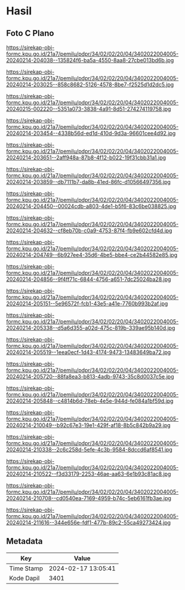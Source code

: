 # Hasil

## Foto C Plano

https://sirekap-obj-formc.kpu.go.id/21a7/pemilu/pdpr/34/02/02/20/04/3402022004005-20240214-204038--135824f6-ba5a-4550-8aa8-27cbe013bd6b.jpg

https://sirekap-obj-formc.kpu.go.id/21a7/pemilu/pdpr/34/02/02/20/04/3402022004005-20240214-203025--858c8682-5126-4578-8be7-f2525d1d2dc5.jpg

https://sirekap-obj-formc.kpu.go.id/21a7/pemilu/pdpr/34/02/02/20/04/3402022004005-20240215-002220--5351a073-3838-4a91-8d51-274274119758.jpg

https://sirekap-obj-formc.kpu.go.id/21a7/pemilu/pdpr/34/02/02/20/04/3402022004005-20240214-203454--4338b56d-ed1d-410d-9d3a-96601cee4d92.jpg

https://sirekap-obj-formc.kpu.go.id/21a7/pemilu/pdpr/34/02/02/20/04/3402022004005-20240214-203651--2aff948a-87b8-4f12-b022-19f31cbb31a1.jpg

https://sirekap-obj-formc.kpu.go.id/21a7/pemilu/pdpr/34/02/02/20/04/3402022004005-20240214-203859--db7111b7-da8b-41ed-86fc-d10566497356.jpg

https://sirekap-obj-formc.kpu.go.id/21a7/pemilu/pdpr/34/02/02/20/04/3402022004005-20240214-204450--00024cdb-a803-4de1-b5f6-83c6be038825.jpg

https://sirekap-obj-formc.kpu.go.id/21a7/pemilu/pdpr/34/02/02/20/04/3402022004005-20240214-204632--cf8eb70b-c0a9-4753-87f4-fb9e602cfd4d.jpg

https://sirekap-obj-formc.kpu.go.id/21a7/pemilu/pdpr/34/02/02/20/04/3402022004005-20240214-204749--6b927ee4-35d6-4be5-bbe4-ce2b44582e85.jpg

https://sirekap-obj-formc.kpu.go.id/21a7/pemilu/pdpr/34/02/02/20/04/3402022004005-20240214-204856--9f4ff71c-6844-4756-a651-7dc25024ba28.jpg

https://sirekap-obj-formc.kpu.go.id/21a7/pemilu/pdpr/34/02/02/20/04/3402022004005-20240214-205151--5e96572f-fcb1-43e5-a41e-7760b993b2af.jpg

https://sirekap-obj-formc.kpu.go.id/21a7/pemilu/pdpr/34/02/02/20/04/3402022004005-20240214-205338--d5a6d355-a02d-475c-819b-339ae95b140d.jpg

https://sirekap-obj-formc.kpu.go.id/21a7/pemilu/pdpr/34/02/02/20/04/3402022004005-20240214-205519--1eea0ecf-1d43-4174-9473-13483649ba72.jpg

https://sirekap-obj-formc.kpu.go.id/21a7/pemilu/pdpr/34/02/02/20/04/3402022004005-20240214-205720--88fa8ea3-b813-4adb-9743-35c8d0037c5e.jpg

https://sirekap-obj-formc.kpu.go.id/21a7/pemilu/pdpr/34/02/02/20/04/3402022004005-20240214-205848--c4814b6d-78eb-4e5e-944d-fe084a1bf59d.jpg

https://sirekap-obj-formc.kpu.go.id/21a7/pemilu/pdpr/34/02/02/20/04/3402022004005-20240214-210049--b92c67e3-19e1-429f-af18-8b5c842b9a29.jpg

https://sirekap-obj-formc.kpu.go.id/21a7/pemilu/pdpr/34/02/02/20/04/3402022004005-20240214-210338--2c6c258d-5efe-4c3b-9584-8dccd6af8541.jpg

https://sirekap-obj-formc.kpu.go.id/21a7/pemilu/pdpr/34/02/02/20/04/3402022004005-20240214-210522--f3d33179-2253-46ae-aa63-6e1b93c81ac8.jpg

https://sirekap-obj-formc.kpu.go.id/21a7/pemilu/pdpr/34/02/02/20/04/3402022004005-20240214-210708--cd0540ea-7169-4959-b74c-5eb6161fb3ae.jpg

https://sirekap-obj-formc.kpu.go.id/21a7/pemilu/pdpr/34/02/02/20/04/3402022004005-20240214-211616--344e656e-fdf1-477b-89c2-55ca49273424.jpg


## Metadata

| Key        | Value               |
| ---------- | ------------------- |
| Time Stamp | 2024-02-17 13:05:41 |
| Kode Dapil | 3401                |



